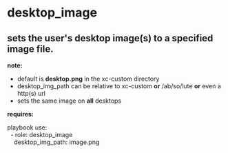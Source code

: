 desktop\_image
==========

sets the user's desktop image(s) to a specified image file.
----------

**note:**<br />
- default is **desktop.png** in the xc-custom directory<br />
- desktop\_img\_path can be relative to xc-custom **or** /ab/so/lute **or** even a http(s) url<br />
- sets the same image on **all** desktops<br />

**requires:**<br />

playbook use:<br />
&nbsp;&nbsp;\- role: desktop\_image<br />
&nbsp;&nbsp;&nbsp;&nbsp;desktop\_img\_path: image.png<br />
